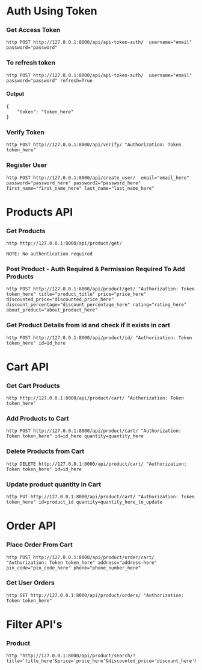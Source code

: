 # Auth Using Token

### Get Access Token
```
http POST http://127.0.0.1:8000/api/api-token-auth/  username="email" password="password"
```

### To refresh token
```
http POST http://127.0.0.1:8000/api/api-token-auth/  username="email" password="password" refresh=True
```


#### Output
```
{
    "token": "token_here"
}
```

### Verify Token
```
http POST http://127.0.0.1:8000/api/verify/ "Authorization: Token token_here"
```

### Register User
```
http POST http://127.0.0.1:8000/api/create_user/  email="email_here" password="password_here" password2="password_here" first_name="first_name_here" last_name="last_name_here"
```

# Products API

### Get Products
``` 
http http://127.0.0.1:8000/api/product/get/
```
`NOTE: No authentication required`

### Post Product - Auth Required & Permission Required To Add Products
```
http POST http://127.0.0.1:8000/api/product/get/ "Authorization: Token token_here" title="product_title" price="price_here" discounted_price="discounted_price_here" discount_percentage="discount_percentage_here" rating="rating_here" about_product="about_product_here"
```

### Get Product Details from id and check if it exists in cart
```
http POST http://127.0.0.1:8000/api/product/id/ "Authorization: Token token_here" id=id_here
```


# Cart API

### Get Cart Products
```
http http://127.0.0.1:8000/api/product/cart/ "Authorization: Token token_here"
```

### Add Products to Cart
```
http POST http://127.0.0.1:8000/api/product/cart/ "Authorization: Token token_here" id=id_here quantity=quantity_here
```

### Delete Products from Cart
```
http DELETE http://127.0.0.1:8000/api/product/cart/ "Authorization: Token token_here" id=id_here
```

### Update product quantity in Cart
```
http PUT http://127.0.0.1:8000/api/product/cart/ "Authorization: Token token_here" id=product_id quantity=quantity_here_to_update
```

# Order API

### Place Order From Cart
```
http POST http://127.0.0.1:8000/api/product/order/cart/ "Authorization: Token token_here" address="address-here" pin_code="pin_code_here" phone="phone_number_here"
```

### Get User Orders
```
http GET http://127.0.0.1:8000/api/product/orders/ "Authorization: Token token_here"
```

# Filter API's

### Product
```
http "http://127.0.0.1:8000/api/product/search/?title='title_here'&price='price_here'&discounted_price='discount_here'&discount_percentage='discount_percentage_here'&rating='rating_here'"
```